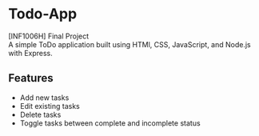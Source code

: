 # Todo-App
[INF1006H] Final Project \
A simple ToDo application built using HTMl, CSS, JavaScript, and Node.js with Express.

## Features
- Add new tasks
- Edit existing tasks
- Delete tasks
- Toggle tasks between complete and incomplete status
